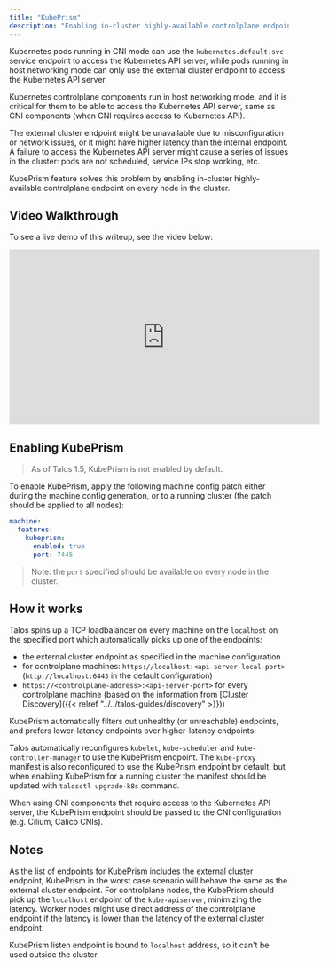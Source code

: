 ```yaml
---
title: "KubePrism"
description: "Enabling in-cluster highly-available controlplane endpoint."
---
```


Kubernetes pods running in CNI mode can use the `kubernetes.default.svc` service endpoint to access the Kubernetes API server,
while pods running in host networking mode can only use the external cluster endpoint to access the Kubernetes API server.

Kubernetes controlplane components run in host networking mode, and it is critical for them to be able to access the Kubernetes API server,
same as CNI components (when CNI requires access to Kubernetes API).

The external cluster endpoint might be unavailable due to misconfiguration or network issues, or it might have higher latency than the internal endpoint.
A failure to access the Kubernetes API server might cause a series of issues in the cluster: pods are not scheduled, service IPs stop working, etc.

KubePrism feature solves this problem by enabling in-cluster highly-available controlplane endpoint on every node in the cluster.

## Video Walkthrough

To see a live demo of this writeup, see the video below:

<iframe width="560" height="315" src="https://www.youtube.com/embed/VNRE64R5akM" frameborder="0" allow="accelerometer; autoplay; clipboard-write; encrypted-media; gyroscope; picture-in-picture" allowfullscreen></iframe>

## Enabling KubePrism

> As of Talos 1.5, KubePrism is not enabled by default.

To enable KubePrism, apply the following machine config patch either during the machine config generation, or to a running cluster (the patch should be applied to all nodes):

```yaml
machine:
  features:
    kubeprism:
      enabled: true
      port: 7445
```

> Note: the `port` specified should be available on every node in the cluster.

## How it works

Talos spins up a TCP loadbalancer on every machine on the `localhost` on the specified port which automatically picks up one of the endpoints:

* the external cluster endpoint as specified in the machine configuration
* for controlplane machines: `https://localhost:<api-server-local-port>` (`http://localhost:6443` in the default configuration)
* `https://<controlplane-address>:<api-server-port>` for every controlplane machine (based on the information from [Cluster Discovery]({{< relref "../../talos-guides/discovery" >}}))

KubePrism automatically filters out unhealthy (or unreachable) endpoints, and prefers lower-latency endpoints over higher-latency endpoints.

Talos automatically reconfigures `kubelet`, `kube-scheduler` and `kube-controller-manager` to use the KubePrism endpoint.
The `kube-proxy` manifest is also reconfigured to use the KubePrism endpoint by default, but when enabling KubePrism for a running cluster the manifest should be updated
with `talosctl upgrade-k8s` command.

When using CNI components that require access to the Kubernetes API server, the KubePrism endpoint should be passed to the CNI configuration (e.g. Cilium, Calico CNIs).

## Notes

As the list of endpoints for KubePrism includes the external cluster endpoint, KubePrism in the worst case scenario will behave the same as the external cluster endpoint.
For controlplane nodes, the KubePrism should pick up the `localhost` endpoint of the `kube-apiserver`, minimizing the latency.
Worker nodes might use direct address of the controlplane endpoint if the latency is lower than the latency of the external cluster endpoint.

KubePrism listen endpoint is bound to `localhost` address, so it can't be used outside the cluster.
